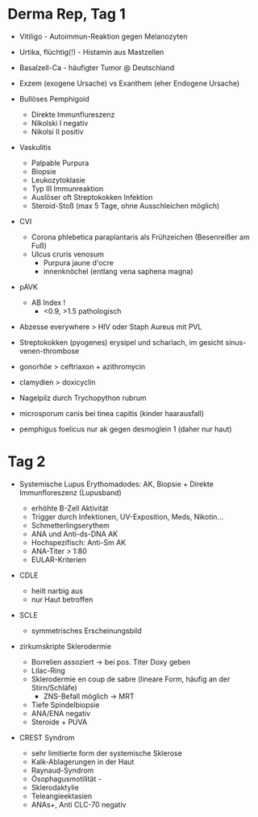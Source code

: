 # Derma Rep, Tag 1
* Vitiligo - Autoimmun-Reaktion gegen Melanozyten
* Urtika, flüchtig(!) - Histamin aus Mastzellen
* Basalzell-Ca - häufigter Tumor @ Deutschland
* Exzem (exogene Ursache) vs Exanthem (eher Endogene Ursache)

* Bullöses Pemphigoid
    * Direkte Immunflureszenz
    * Nikolski I negativ
    * Nikolsi II positiv

* Vaskulitis
    * Palpable Purpura
    * Biopsie
    * Leukozytoklasie
    * Typ III Immunreaktion
    * Auslöser oft Streptokokken Infektion
    * Steroid-Stoß (max 5 Tage, ohne Ausschleichen möglich)

* CVI
    * Corona phlebetica paraplantaris als Frühzeichen (Besenreißer am Fuß)
    * Ulcus cruris venosum
        * Purpura jaune d'ocre
        * innenknöchel (entlang vena saphena magna)
* pAVK
    * AB Index !
        * <0.9, >1.5 pathologisch 

* Abzesse everywhere > HIV oder Staph Aureus mit PVL
* Streptokokken (pyogenes) erysipel und scharlach, im gesicht sinus-venen-thrombose
* gonorhöe > ceftriaxon + azithromycin
* clamydien > doxicyclin
* Nagelpilz durch Trychopython rubrum
* microsporum canis bei tinea capitis (kinder haarausfall)
* pemphigus foelicus nur ak gegen desmoglein 1 (daher nur haut)

# Tag 2
* Systemische Lupus Erythomadodes: AK, Biopsie + Direkte Immunfloreszenz (Lupusband)
    * erhöhte B-Zell Aktivität
    * Trigger durch Infektionen, UV-Exposition, Meds, Nikotin...
    * Schmetterlingserythem
    * ANA und Anti-ds-DNA AK
    * Hochspezifisch: Anti-Sm AK
    * ANA-Titer > 1:80
    * EULAR-Kriterien
* CDLE
    * heilt narbig aus
    * nur Haut betroffen
* SCLE
    * symmetrisches Erscheinungsbild

* zirkumskripte Sklerodermie
    * Borrelien assoziert -> bei pos. Titer Doxy geben
    * Lilac-Ring
    * Sklerodermie en coup de sabre (lineare Form, häufig an der Stirn/Schläfe)
        * ZNS-Befall möglich -> MRT
    * Tiefe Spindelbiopsie
    * ANA/ENA negativ
    * Steroide + PUVA
* CREST Syndrom
    * sehr limitierte form der systemische Sklerose
    * Kalk-Ablagerungen in der Haut
    * Raynaud-Syndrom
    * Ösophagusmotilität -
    * Sklerodaktylie
    * Teleangieektasien
    * ANAs+, Anti CLC-70 negativ
